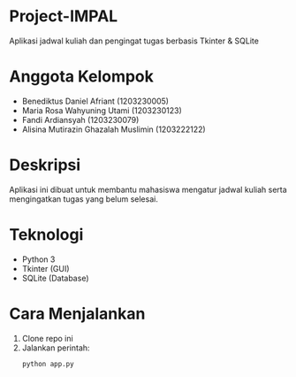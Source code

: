 # Project-IMPAL
Aplikasi jadwal kuliah dan pengingat tugas berbasis Tkinter &amp; SQLite

# Anggota Kelompok
- Benediktus Daniel Afriant (1203230005)
- Maria Rosa Wahyuning Utami (1203230123)
- Fandi Ardiansyah (1203230079)
- Alisina Mutirazin Ghazalah Muslimin (1203222122)

# Deskripsi
Aplikasi ini dibuat untuk membantu mahasiswa mengatur jadwal kuliah serta mengingatkan tugas yang belum selesai.

# Teknologi
- Python 3
- Tkinter (GUI)
- SQLite (Database)

# Cara Menjalankan
1. Clone repo ini
2. Jalankan perintah:
   ```bash
   python app.py
